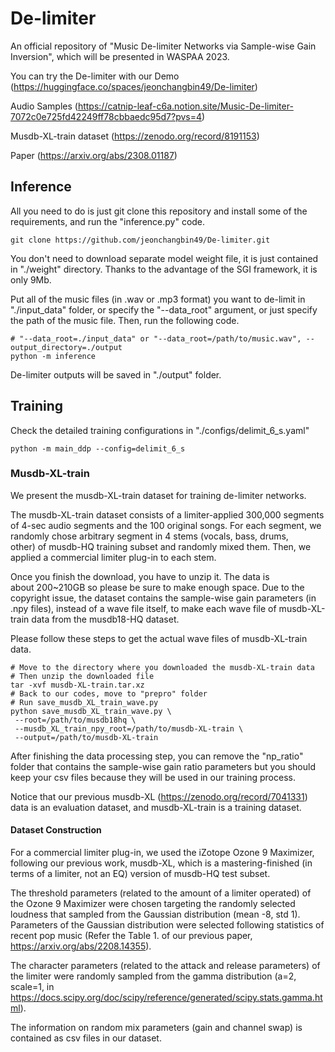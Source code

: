 # De-limiter
An official repository of "Music De-limiter Networks via Sample-wise Gain Inversion", which will be presented in WASPAA 2023.

You can try the De-limiter with our Demo (https://huggingface.co/spaces/jeonchangbin49/De-limiter)

Audio Samples (https://catnip-leaf-c6a.notion.site/Music-De-limiter-7072c0e725fd42249ff78cbbaedc95d7?pvs=4)

Musdb-XL-train dataset (https://zenodo.org/record/8191153)

Paper (https://arxiv.org/abs/2308.01187)


## Inference
All you need to do is just git clone this repository and install some of the requirements, and run the "inference.py" code.

```
git clone https://github.com/jeonchangbin49/De-limiter.git
```

You don't need to download separate model weight file, it is just contained in "./weight" directory. Thanks to the advantage of the SGI framework, it is only 9Mb. 

Put all of the music files (in .wav or .mp3 format) you want to de-limit in "./input_data" folder, or specify the "--data_root" argument, or just specify the path of the music file. Then, run the following code. 

```
# "--data_root=./input_data" or "--data_root=/path/to/music.wav", --output_directory=./output
python -m inference
```

De-limiter outputs will be saved in "./output" folder.

## Training
Check the detailed training configurations in "./configs/delimit_6_s.yaml"

```
python -m main_ddp --config=delimit_6_s
```

### Musdb-XL-train
We present the musdb-XL-train dataset for training de-limiter networks.

The musdb-XL-train dataset consists of a limiter-applied 300,000 segments of 4-sec audio segments and the 100 original songs. For each segment, we randomly chose arbitrary segment in 4 stems (vocals, bass, drums, other) of musdb-HQ training subset and randomly mixed them. Then, we applied a commercial limiter plug-in to each stem.

Once you finish the download, you have to unzip it. The data is about 200~210GB so please be sure to make enough space. Due to the copyright issue, the dataset contains the sample-wise gain parameters (in .npy files), instead of a wave file itself, to make each wave file of musdb-XL-train data from the musdb18-HQ dataset.

Please follow these steps to get the actual wave files of musdb-XL-train data.

```
# Move to the directory where you downloaded the musdb-XL-train data
# Then unzip the downloaded file
tar -xvf musdb-XL-train.tar.xz
# Back to our codes, move to "prepro" folder
# Run save_musdb_XL_train_wave.py
python save_musdb_XL_train_wave.py \
 --root=/path/to/musdb18hq \
 --musdb_XL_train_npy_root=/path/to/musdb-XL-train \
 --output=/path/to/musdb-XL-train
```

After finishing the data processing step, you can remove the "np_ratio" folder that contains the sample-wise gain ratio parameters but you should keep your csv files because they will be used in our training process.

Notice that our previous musdb-XL (https://zenodo.org/record/7041331) data is an evaluation dataset, and musdb-XL-train is a training dataset.

#### Dataset Construction

For a commercial limiter plug-in, we used the iZotope Ozone 9 Maximizer, following our previous work, musdb-XL, which is a mastering-finished (in terms of a limiter, not an EQ) version of musdb-HQ test subset.

The threshold parameters (related to the amount of a limiter operated) of the Ozone 9 Maximizer were chosen targeting the randomly selected loudness that sampled from the Gaussian distribution (mean -8, std 1). Parameters of the Gaussian distribution were selected following statistics of recent pop music (Refer the Table 1. of our previous paper, https://arxiv.org/abs/2208.14355).

The character parameters (related to the attack and release parameters) of the limiter were randomly sampled from the gamma distribution (a=2, scale=1, in https://docs.scipy.org/doc/scipy/reference/generated/scipy.stats.gamma.html). 

The information on random mix parameters (gain and channel swap) is contained as csv files in our dataset.


